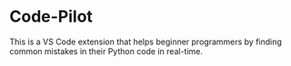 # Code-Pilot

This is a VS Code extension that helps beginner programmers by finding common mistakes in their Python code in real-time.


